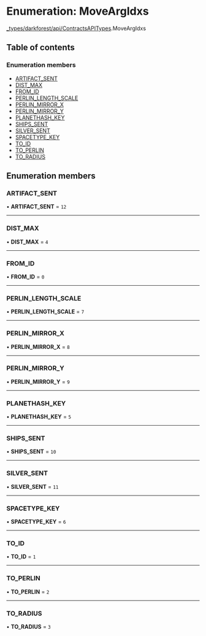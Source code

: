 # Enumeration: MoveArgIdxs

[\_types/darkforest/api/ContractsAPITypes](../modules/types_darkforest_api_ContractsAPITypes.md).MoveArgIdxs

## Table of contents

### Enumeration members

- [ARTIFACT_SENT](types_darkforest_api_ContractsAPITypes.MoveArgIdxs.md#artifact_sent)
- [DIST_MAX](types_darkforest_api_ContractsAPITypes.MoveArgIdxs.md#dist_max)
- [FROM_ID](types_darkforest_api_ContractsAPITypes.MoveArgIdxs.md#from_id)
- [PERLIN_LENGTH_SCALE](types_darkforest_api_ContractsAPITypes.MoveArgIdxs.md#perlin_length_scale)
- [PERLIN_MIRROR_X](types_darkforest_api_ContractsAPITypes.MoveArgIdxs.md#perlin_mirror_x)
- [PERLIN_MIRROR_Y](types_darkforest_api_ContractsAPITypes.MoveArgIdxs.md#perlin_mirror_y)
- [PLANETHASH_KEY](types_darkforest_api_ContractsAPITypes.MoveArgIdxs.md#planethash_key)
- [SHIPS_SENT](types_darkforest_api_ContractsAPITypes.MoveArgIdxs.md#ships_sent)
- [SILVER_SENT](types_darkforest_api_ContractsAPITypes.MoveArgIdxs.md#silver_sent)
- [SPACETYPE_KEY](types_darkforest_api_ContractsAPITypes.MoveArgIdxs.md#spacetype_key)
- [TO_ID](types_darkforest_api_ContractsAPITypes.MoveArgIdxs.md#to_id)
- [TO_PERLIN](types_darkforest_api_ContractsAPITypes.MoveArgIdxs.md#to_perlin)
- [TO_RADIUS](types_darkforest_api_ContractsAPITypes.MoveArgIdxs.md#to_radius)

## Enumeration members

### ARTIFACT_SENT

• **ARTIFACT_SENT** = `12`

---

### DIST_MAX

• **DIST_MAX** = `4`

---

### FROM_ID

• **FROM_ID** = `0`

---

### PERLIN_LENGTH_SCALE

• **PERLIN_LENGTH_SCALE** = `7`

---

### PERLIN_MIRROR_X

• **PERLIN_MIRROR_X** = `8`

---

### PERLIN_MIRROR_Y

• **PERLIN_MIRROR_Y** = `9`

---

### PLANETHASH_KEY

• **PLANETHASH_KEY** = `5`

---

### SHIPS_SENT

• **SHIPS_SENT** = `10`

---

### SILVER_SENT

• **SILVER_SENT** = `11`

---

### SPACETYPE_KEY

• **SPACETYPE_KEY** = `6`

---

### TO_ID

• **TO_ID** = `1`

---

### TO_PERLIN

• **TO_PERLIN** = `2`

---

### TO_RADIUS

• **TO_RADIUS** = `3`
